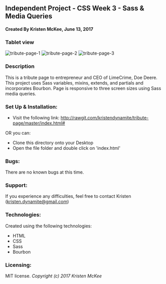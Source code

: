 ## Independent Project - CSS Week 3 - Sass & Media Queries

#### Created By **Kristen McKee, June 13, 2017**

### Tablet view
![tribute-page-1](https://user-images.githubusercontent.com/27696622/29746931-c4ffb97e-8a9e-11e7-8ba1-94036e0d81e8.png)
![tribute-page-2](https://user-images.githubusercontent.com/27696622/29746932-c67f77a8-8a9e-11e7-980e-548b118d1f1b.png)
![tribute-page-3](https://user-images.githubusercontent.com/27696622/29746934-c8596eee-8a9e-11e7-9494-af6c40b25165.png)

### Description

This is a tribute page to entrepreneur and CEO of LimeCrime, Doe Deere. This project uses Sass variables, mixins, extends, and partials and incorporates Bourbon. Page is responsive to three screen sizes using Sass media queries. 

### Set Up & Installation:
* Visit the following link: <http://rawgit.com/kristendynamite/tribute-page/master/index.html#>

OR you can:

* Clone this directory onto your Desktop
* Open the file folder and double click on 'index.html'

### Bugs:
There are no known bugs at this time.

### Support:
If you experience any difficulties, feel free to contact Kristen (kristen.dynamite@gmail.com)

### Technologies:
Created using the following technologies:
* HTML
* CSS
* Sass
* Bourbon

### Licensing:
MIT license.
*Copyright (c) 2017 Kristen McKee*
